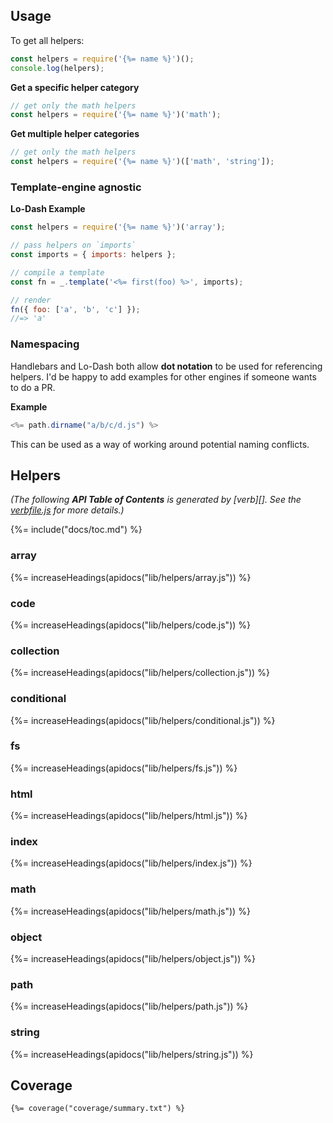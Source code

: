 ## Usage

To get all helpers:

```js
const helpers = require('{%= name %}')();
console.log(helpers);
```

**Get a specific helper category**

```js
// get only the math helpers
const helpers = require('{%= name %}')('math');
```

**Get multiple helper categories**

```js
// get only the math helpers
const helpers = require('{%= name %}')(['math', 'string']);
```

### Template-engine agnostic

**Lo-Dash Example**

```js
const helpers = require('{%= name %}')('array');

// pass helpers on `imports`
const imports = { imports: helpers };

// compile a template
const fn = _.template('<%= first(foo) %>', imports);

// render
fn({ foo: ['a', 'b', 'c'] });
//=> 'a'
```

### Namespacing

Handlebars and Lo-Dash both allow **dot notation** to be used for referencing helpers. I'd be happy to add examples for other engines if someone wants to do a PR.

**Example**

```js
<%= path.dirname("a/b/c/d.js") %>
```

This can be used as a way of working around potential naming conflicts.

## Helpers

_(The following **API Table of Contents** is generated by [verb][]. See the [verbfile.js](verbfile.js) for more details.)_

{%= include("docs/toc.md") %}

### array

{%= increaseHeadings(apidocs("lib/helpers/array.js")) %}

### code

{%= increaseHeadings(apidocs("lib/helpers/code.js")) %}

### collection

{%= increaseHeadings(apidocs("lib/helpers/collection.js")) %}

### conditional

{%= increaseHeadings(apidocs("lib/helpers/conditional.js")) %}

### fs

{%= increaseHeadings(apidocs("lib/helpers/fs.js")) %}

### html

{%= increaseHeadings(apidocs("lib/helpers/html.js")) %}

### index

{%= increaseHeadings(apidocs("lib/helpers/index.js")) %}

### math

{%= increaseHeadings(apidocs("lib/helpers/math.js")) %}

### object

{%= increaseHeadings(apidocs("lib/helpers/object.js")) %}

### path

{%= increaseHeadings(apidocs("lib/helpers/path.js")) %}

### string

{%= increaseHeadings(apidocs("lib/helpers/string.js")) %}

## Coverage

```
{%= coverage("coverage/summary.txt") %}
```

[path]: https://nodejs.org/api/path.html
